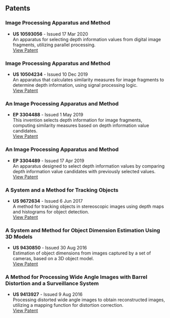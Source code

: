 ## Patents
 
### Image Processing Apparatus and Method
- **US 10593056** - Issued 17 Mar 2020  
  An apparatus for selecting depth information values from digital image fragments, utilizing parallel processing.  
  <i class="fa-solid fa-scroll custom-icon"></i>[View Patent]()

### Image Processing Apparatus and Method
- **US 10504234** - Issued 10 Dec 2019  
  An apparatus that calculates similarity measures for image fragments to determine depth information, using signal processing logic.  
  <i class="fa-solid fa-file-contract custom-icon"></i>[View Patent](./publications/US-10504234.pdf)

### An Image Processing Apparatus and Method
- **EP 3304488** - Issued 1 May 2019  
  This invention selects depth information for image fragments, computing similarity measures based on depth information value candidates.   
  <i class="fa-solid fa-scroll custom-icon"></i>[View Patent]()

### An Image Processing Apparatus and Method
- **EP 3304489** - Issued 17 Apr 2019  
  An apparatus designed to select depth information values by comparing depth information value candidates with previously selected values.  
  <i class="fa-solid fa-scroll custom-icon"></i>[View Patent]()

### A System and a Method for Tracking Objects
- **US 9672634** - Issued 6 Jun 2017  
  A method for tracking objects in stereoscopic images using depth maps and histograms for object detection.  
  <i class="fa-solid fa-scroll custom-icon"></i>[View Patent]()

### A System and Method for Object Dimension Estimation Using 3D Models
- **US 9430850** - Issued 30 Aug 2016  
  Estimation of object dimensions from images captured by a set of cameras, based on a 3D object model.  
  <i class="fa-solid fa-scroll custom-icon"></i>[View Patent]()

### A Method for Processing Wide Angle Images with Barrel Distortion and a Surveillance System
- **US 9413927** - Issued 9 Aug 2016  
  Processing distorted wide angle images to obtain reconstructed images, utilizing a mapping function for distortion correction.  
  <i class="fa-solid fa-scroll custom-icon"></i>[View Patent]()
